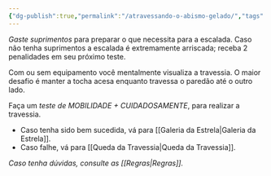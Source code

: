 ```yaml
---
{"dg-publish":true,"permalink":"/atravessando-o-abismo-gelado/","tags":["RPG/livro-jogo/Draegeni/story-points"],"created":"2024-12-24T00:06:16.232-05:00","updated":"2024-12-24T17:29:12.954-05:00"}
---
```



*Gaste suprimentos* para preparar o que necessita para a escalada. Caso não tenha suprimentos a escalada é extremamente arriscada; receba 2 penalidades em seu próximo teste.

Com ou sem equipamento você mentalmente visualiza a travessia. O maior desafio é manter a tocha acesa enquanto travessa o paredão até o outro lado.

Faça um *teste de MOBILIDADE + CUIDADOSAMENTE*, para realizar a travessia.

- Caso tenha sido bem sucedida, vá para [[Galeria da Estrela\|Galeria da Estrela]].
- Caso falhe, vá para [[Queda da Travessia\|Queda da Travessia]].

*Caso tenha dúvidas, consulte as [[Regras\|Regras]].*
